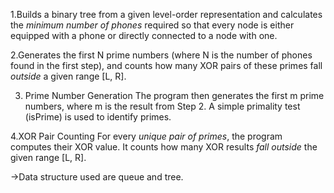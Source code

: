 1.Builds a binary tree from a given level-order representation and calculates the *minimum number of phones* required so that every node is either equipped with a phone or directly connected to a node with one.

2.Generates the first N prime numbers (where N is the number of phones found in the first step), and counts how many XOR pairs of these primes fall *outside* a given range [L, R].

3. Prime Number Generation
The program then generates the first m prime numbers, where m is the result from Step 2. A simple primality test (isPrime) is used to identify primes.

4.XOR Pair Counting
For every *unique pair of primes*, the program computes their XOR value.
It counts how many XOR results *fall outside* the given range [L, R].

->Data structure used are queue and tree.
